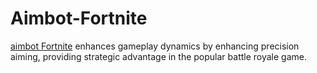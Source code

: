 # Aimbot-Fortnite
[aimbot Fortnite](https://aimbotfortnite.online/) enhances gameplay dynamics by enhancing precision aiming, providing strategic advantage in the popular battle royale game.
